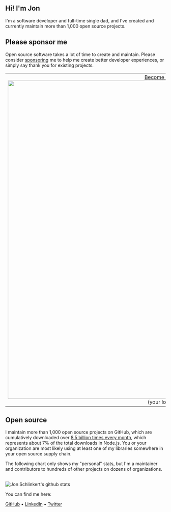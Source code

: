 ## Hi! I'm Jon

I'm a software developer and full-time single dad, and I've created and currently maintain more than 1,000 open source projects.

## Please sponsor me

Open source software takes a lot of time to create and maintain. Please consider [sponsoring](https://github.com/sponsors/jonschlinkert) me to help me create better developer experiences, or simply say thank you for existing projects.

<table>
  <body>
    <tr>
      <td width="50%" height="145" align="center">
        <a href="https://github.com/sponsors/jonschlinkert">
          Become a sponsor
          <img width="1000px" src="https://user-images.githubusercontent.com/383994/114347283-b7d82d00-9b32-11eb-9e90-9bd1eda78449.png">
        </a>
        (your logo here)
      </td>
      <td width="50%" align="center">
        <a href="https://github.com/sponsors/jonschlinkert">
          Become a sponsor
          <img src="https://user-images.githubusercontent.com/383994/114347283-b7d82d00-9b32-11eb-9e90-9bd1eda78449.png">
        </a>
        (your logo here)
      </td>
    </tr>
  </body>
</table>

## Open source

I maintain more than 1,000 open source projects on GitHub, which are cumulatively downloaded over [8.5 billion times every month](https://npm-stat.com/charts.html?author=jonschlinkert), which represents about 7% of the total downloads in Node.js. You or your organization are most likely using at least one of my libraries somewhere in your open source supply chain.

The following chart only shows my "personal" stats, but I'm a maintainer and contributors to hundreds of other projects on dozens of organizations.

<br>

<img src="https://github-readme-stats.vercel.app/api?username=jonschlinkert&count_private=true" alt="Jon Schlinkert's github stats">

You can find me here:

[GitHub](https://github.com/jonschlinkert) • [LinkedIn](https://linkedin.com/in/jonshlinkert) • [Twitter](https://twitter.com/jonschlinkert)
